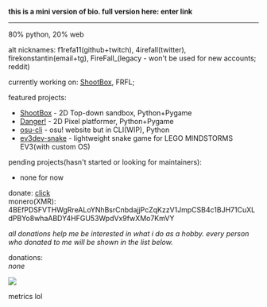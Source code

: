 **this is a mini version of bio. full version here: enter link**<hr style="margin:0">

80% python, 20% web

alt nicknames: f1refa11(github+twitch), 4irefall(twitter), firekonstantin(email+tg), FireFall_(legacy - won't be used for new accounts; reddit)

currently working on: [ShootBox](https://github.com/f1refa11/ShootBox), FRFL;

featured projects:
- [ShootBox](https://github.com/f1refa11/ShootBox) - 2D Top-down sandbox, Python+Pygame
- [Danger!](https://github.com/f1refa11/danger) - 2D Pixel platformer, Python+Pygame
- [osu-cli](https://github.com/f1refa11/osu-cli) - osu! website but in CLI(WIP), Python
- [ev3dev-snake](https://github.com/f1refa11/ev3dev-snake) - lightweight snake game for LEGO MINDSTORMS EV3(with custom OS)

pending projects(hasn't started or looking for maintainers):
- none for now

donate: [click](https://www.donationalerts.com/r/firefall) <br />
monero(XMR): 4BEfPDSFVTHWgRreALoYNhBsrCnbdajjPcZqKzzV1JmpCSB4c1BJH71CuXLdPBYo8whaABDY4HFGU53WpdVx9fwXMo7KmVY <br />

*all donations help me be interested in what i do as a hobby. every person who donated to me will be shown in the list below.*

donations:<br />
*none*

![](https://komarev.com/ghpvc/?username=f1refa11)

metrics lol
